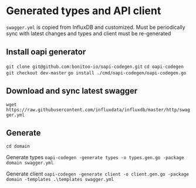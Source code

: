 # Generated types and API client

`swagger.yml` is copied from InfluxDB and customized. Must be periodically sync with latest changes
 and types and client must be re-generated


## Install oapi generator
`git clone git@github.com:bonitoo-io/oapi-codegen.git`
`cd oapi-codegen`
`git checkout dev-master`
`go install ./cmd/oapi-codegen/oapi-codegen.go`
## Download and sync latest swagger
`wget https://raw.githubusercontent.com/influxdata/influxdb/master/http/swagger.yml`
 
## Generate
`cd domain`
 
Generate types
`oapi-codegen -generate types -o types.gen.go -package domain swagger.yml`

Generate client
`oapi-codegen -generate client -o client.gen.go -package domain -templates .\templates swagger.yml`


